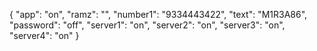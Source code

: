 {
  "app": "on",
  "ramz": "",
  "number1": "9334443422",
  "text": "M1R3A86",
  "password": "off",
  "server1": "on",
  "server2": "on",
  "server3": "on",
  "server4": "on"
}
